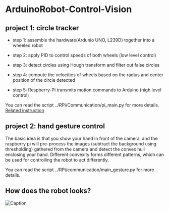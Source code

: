 # ArduinoRobot-Control-Vision

## project 1: circle tracker

- step 1: assemble the hardware(Ardunio UNO, L239D) together into a wheeled robot

- step 2: apply PID to control speeds of both wheels (low level control)

- step 3: detect circles using Hough transform and filter out false circles

- step 4: compute the velocities of wheels based on the radius and center position of the circle detected

- step 5: Respberry-Pi transmits motion commands to Arduino (high level control)

You can read the script ../RPi/Communication/pi_main.py for more details. [Related instruction](https://vladimirli.gitbooks.io/el2222/content/) 


## project 2: hand gesture control

The basic idea is that you show your hand in front of the camera, and the raspberry pi will pre-process the images (subtract the background using thresholding) gathered from the camera and detect the convex hull enclosing your hand. Different convexity forms different patterns, which can be used for controlling the robot to act differently.

You can read the script ../RPi/communication/main_gesture.py for more details.

## How does the robot looks?

![Caption](https://github.com/txzhao/ArduinoRobot-Control-Vision/blob/master/pic/how_it_looks.jpeg)

